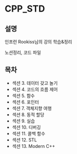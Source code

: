 # CPP_STD


## 설명
인프런 Rookiss님의 강의 학습&정리<br>

노션정리, 코드 파일

## 목차
* 섹션 3. 데이터 갖고 놀기
* 섹션 4. 코드의 흐름 제어
* 섹션 5. 함수
* 섹션 6. 포인터
* 섹션 7. 객체지향 여행
* 섹션 8. 동적 할당
* 섹션 9. 실습
* 섹션 10. 디버깅
* 섹션 11. 콜백 함수
* 섹션 12. STL
* 섹션 13. Modern C++
